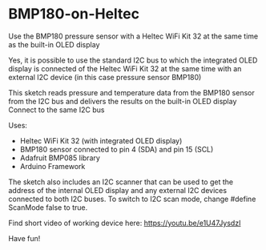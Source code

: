 # BMP180-on-Heltec
Use the BMP180 pressure sensor with a Heltec WiFi Kit 32 at the same time as the built-in OLED display

Yes, it is possible to use the standard I2C bus to which the integrated OLED display is connected
of the Heltec WiFi Kit 32 at the same time with an external I2C device (in this case pressure sensor BMP180)

This sketch reads pressure and temperature data from the BMP180 sensor
from the I2C bus and delivers the results on the built-in OLED display
Connect to the same I2C bus

Uses:
- Heltec WiFi Kit 32 (with integrated OLED display)
- BMP180 sensor connected to pin 4 (SDA) and pin 15 (SCL)
- Adafruit BMP085 library
- Arduino Framework

The sketch also includes an I2C scanner that can be used to get the address of the internal OLED display and any external I2C devices connected to both I2C buses.
To switch to I2C scan mode, change #define ScanMode false to true.

Find short video of working device here: https://youtu.be/e1U47JysdzI

Have fun!
